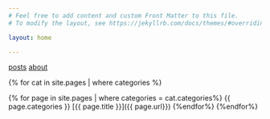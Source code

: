 ```yaml
---
# Feel free to add content and custom Front Matter to this file.
# To modify the layout, see https://jekyllrb.com/docs/themes/#overriding-theme-defaults

layout: home

---
```

[posts](posts.md)
[about](/about/)


{% for cat in site.pages | where categories %}



{% for page in site.pages | where categories = cat.categories%}
{{ page.categories }}
[{{ page.title }}]({{ page.url}})
{%endfor%}
{%endfor%}
